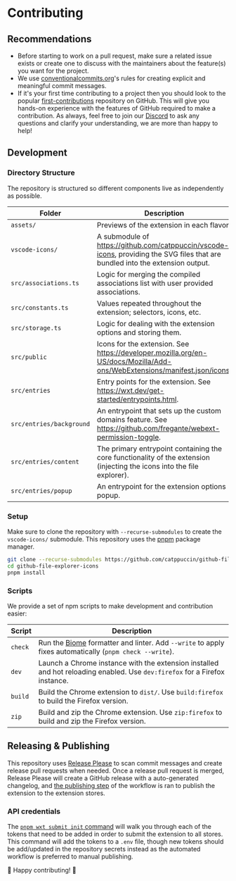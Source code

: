 # Contributing

## Recommendations

- Before starting to work on a pull request, make sure a related issue exists or create one to discuss with the maintainers about the feature(s) you want for the project.
- We use [conventionalcommits.org](https://www.conventionalcommits.org/en/v1.0.0/)'s rules for creating explicit and meaningful commit messages.
- If it's your first time contributing to a project then you should look to the popular [first-contributions](https://github.com/firstcontributions/first-contributions) repository on GitHub. This will give you hands-on experience with the features of GitHub required to make a contribution. As always, feel free to join our [Discord](https://discord.com/servers/catppuccin-907385605422448742) to ask any questions and clarify your understanding, we are more than happy to help!

## Development

### Directory Structure

The repository is structured so different components live as independently as possible.

| Folder | Description |
|---|---|
| `assets/` | Previews of the extension in each flavor. |
| `vscode-icons/` | A submodule of https://github.com/catppuccin/vscode-icons, providing the SVG files that are bundled into the extension output. |
| `src/associations.ts` | Logic for merging the compiled associations list with user provided associations. |
| `src/constants.ts` | Values repeated throughout the extension; selectors, icons, etc. |
| `src/storage.ts` | Logic for dealing with the extension options and storing them. |
| `src/public` | Icons for the extension. See https://developer.mozilla.org/en-US/docs/Mozilla/Add-ons/WebExtensions/manifest.json/icons. |
| `src/entries` | Entry points for the extension. See https://wxt.dev/get-started/entrypoints.html. |
| `src/entries/background` | An entrypoint that sets up the custom domains feature. See https://github.com/fregante/webext-permission-toggle. |
| `src/entries/content` | The primary entrypoint containing the core functionality of the extension (injecting the icons into the file explorer). |
| `src/entries/popup` | An entrypoint for the extension options popup. |

### Setup

Make sure to clone the repository with `--recurse-submodules` to create the `vscode-icons/` submodule. This repository uses the [pnpm](https://pnpm.io/) package manager.

```bash
git clone --recurse-submodules https://github.com/catppuccin/github-file-explorer-icons.git
cd github-file-explorer-icons
pnpm install
```

### Scripts

We provide a set of npm scripts to make development and contribution easier:

| Script | Description |
|---|---|
| `check` | Run the [Biome](https://biomejs.dev/) formatter and linter. Add `--write` to apply fixes automatically (`pnpm check --write`). |
| `dev` | Launch a Chrome instance with the extension installed and hot reloading enabled. Use `dev:firefox` for a Firefox instance. |
| `build` | Build the Chrome extension to `dist/`. Use `build:firefox` to build the Firefox version. |
| `zip` | Build and zip the Chrome extension. Use `zip:firefox` to build and zip the Firefox version. |

## Releasing & Publishing

This repository uses [Release Please](https://github.com/googleapis/release-please) to scan commit messages and create release pull requests when needed. Once a release pull request is merged, Release Please will create a GitHub release with a auto-generated changelog, and [the publishing step](https://github.com/catppuccin/github-file-explorer-icons/blob/main/.github/workflows/release-please.yml#L22-L70) of the workflow is ran to publish the extension to the extension stores.

### API credentials

The [`pnpm wxt submit init` command](https://wxt.dev/get-started/publishing.html#automation) will walk you through each of the tokens that need to be added in order to submit the extension to all stores. This command will add the tokens to a `.env` file, though new tokens should be add/updated in the repository secrets instead as the automated workflow is preferred to manual publishing.

🎉 Happy contributing! 🎉
